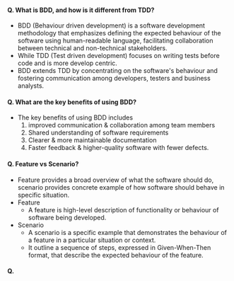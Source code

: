 #### Q. What is BDD, and how is it different from TDD?
- BDD (Behaviour driven development) is a software development methodology that emphasizes defining the  expected behaviour of the software using human-readable language, facilitating collaboration between technical and non-technical stakeholders.
- While TDD (Test driven development) focuses on writing tests before code and is more develop centric.
- BDD extends TDD by concentrating on the software's behaviour and fostering communication among developers, testers and business analysts.
#### Q. What are the key benefits of using BDD?
- The key benefits of using BDD includes
	1. improved communication & collaboration among team members
	2. Shared understanding of software requirements
	3. Clearer & more maintainable documentation
	4. Faster feedback & higher-quality software with fewer defects.
#### Q. Feature vs Scenario?
- Feature provides a broad overview of what the software should do, scenario provides concrete example of how software should behave in specific situation.
- Feature
	- A feature is high-level description of functionality or behaviour of software being developed.
- Scenario
	- A scenario is a specific example that demonstrates the behaviour of a feature in a particular situation or context.
	- It outline a sequence of steps, expressed in Given-When-Then format, that describe the expected behaviour of the feature.
#### Q. 